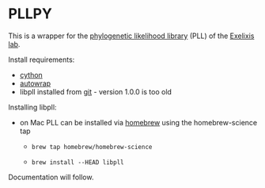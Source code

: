 # PLLPY
This is a wrapper for the [phylogenetic likelihood library](http://www.libpll.org/) (PLL) of the [Exelixis lab](http://sco.h-its.org/exelixis/index.html).

Install requirements:

- [cython](http://cython.org/)
- [autowrap](https://github.com/uweschmitt/autowrap)
- libpll installed from [git](https://www.assembla.com/code/phylogenetic-likelihood-library/git/nodes/master) - version 1.0.0 is too old

Installing libpll:

- on Mac PLL can be installed via [homebrew](http://brew.sh/) using the homebrew-science tap

   - `brew tap homebrew/homebrew-science`

   - `brew install --HEAD libpll`

Documentation will follow.